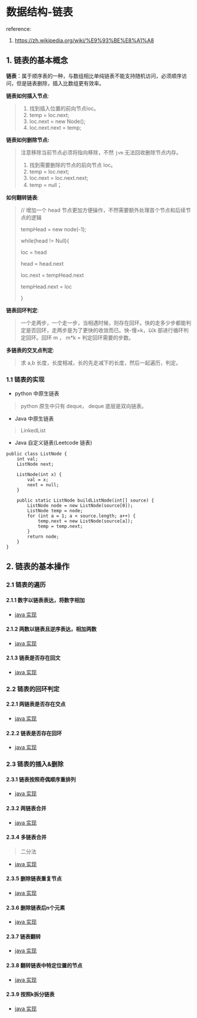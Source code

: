 # 数据结构-链表

reference:

1. https://zh.wikipedia.org/wiki/%E9%93%BE%E8%A1%A8

## 1. 链表的基本概念

**链表**：属于顺序表的一种，与数组相比单纯链表不能支持随机访问，必须顺序访问，但是链表删除，插入比数组更有效率。

**链表如何插入节点**: 

> 1. 找到插入位置的前向节点loc。
> 2. temp = loc.next;
> 3. loc.next = new Node();
> 4. loc.next.next = temp;

**链表如何删除节点:**

> 注意移除当前节点必须将指向移除，不然 `jvm` 无法回收删除节点内存。
>
> 1. 找到需要删除的节点的前向节点 loc。
> 2. temp = loc.next;
> 3. loc.next = loc.next.next;
> 4. temp = null；

**如何翻转链表**:

>// 增加一个 head 节点更加方便操作，不然需要额外处理首个节点和后续节点的逻辑
>
>tempHead = new node(-1);
>
>while(head != Null){
>
>loc = head
>
>head  = head.next
>
>loc.next = tempHead.next
>
>tempHead.next = loc
>
>}

**链表回环判定**:

> 一个走两步，一个走一步，当相遇时候，则存在回环。快的走多少步都能判定是否回环，走两步是为了更快的收敛而已。快-慢=k，以k 部进行循环判定回环。回环 m ， m*k = 判定回环需要的步数。

**多链表的交叉点判定**:

> 求 a,b 长度，长度相减，长的先走减下的长度，然后一起遍历，判定。

### 1.1 链表的实现

- python 中原生链表

> python 原生中只有 deque， deque 底层是双向链表。

- Java 中原生链表

> LinkedList

- Java 自定义链表(Leetcode 链表)

```
public class ListNode {
    int val;
    ListNode next;

    ListNode(int x) {
        val = x;
        next = null;
    }

    public static ListNode buildListNode(int[] source) {
        ListNode node = new ListNode(source[0]);
        ListNode temp = node;
        for (int a = 1; a < source.length; a++) {
            temp.next = new ListNode(source[a]);
            temp = temp.next;
        }
        return node;
    }
}
```

## 2. 链表的基本操作

### 2.1 链表的遍历

#### 2.1.1 数字以链表表达，将数字相加

- [java 实现 ](https://github.com/Whojohn/learn/blob/master/src/main/java/%E6%95%B0%E6%8D%AE%E7%BB%93%E6%9E%84/%E9%93%BE%E8%A1%A8/AddTwoNumbersIi.java)

#### 2.1.2 两数以链表且逆序表达，相加两数

- [java 实现 ](https://github.com/Whojohn/learn/blob/master/src/main/java/%E6%95%B0%E6%8D%AE%E7%BB%93%E6%9E%84/%E9%93%BE%E8%A1%A8/AddTwoNumbers.java)

#### 2.1.3 链表是否存在回文

- [java 实现 ](https://github.com/Whojohn/learn/blob/master/src/main/java/%E6%95%B0%E6%8D%AE%E7%BB%93%E6%9E%84/%E9%93%BE%E8%A1%A8/PalindromeLinkedList.java)

### 2.2 链表的回环判定

#### 2.2.1 两链表是否存在交点

- [java 实现 ](https://github.com/Whojohn/learn/blob/master/src/main/java/%E6%95%B0%E6%8D%AE%E7%BB%93%E6%9E%84/%E9%93%BE%E8%A1%A8/IntersectionOfTwoLinkedLists.java)

#### 2.2.2 链表是否存在回环

- [java 实现 ](https://github.com/Whojohn/learn/blob/master/src/main/java/%E6%95%B0%E6%8D%AE%E7%BB%93%E6%9E%84/%E9%93%BE%E8%A1%A8/LinkedListCycle.java)

### 2.3 链表的插入&删除

####  2.3.1 链表按照奇偶顺序重排列

- [java 实现 ](https://github.com/Whojohn/learn/blob/master/src/main/java/%E6%95%B0%E6%8D%AE%E7%BB%93%E6%9E%84/%E9%93%BE%E8%A1%A8/OddEvenLinkedList.java)

#### 2.3.2 两链表合并

- [java 实现 ](https://github.com/Whojohn/learn/blob/master/src/main/java/%E6%95%B0%E6%8D%AE%E7%BB%93%E6%9E%84/%E9%93%BE%E8%A1%A8/MergeTwoSortedLists.java)

#### 2.3.4 多链表合并

> 二分法

- [java 实现 ](https://github.com/Whojohn/learn/blob/master/src/main/java/%E6%95%B0%E6%8D%AE%E7%BB%93%E6%9E%84/%E9%93%BE%E8%A1%A8/MergeKSortedLists.java)

#### 2.3.5 删除链表重复节点

- [java 实现 ](https://github.com/Whojohn/learn/blob/master/src/main/java/%E6%95%B0%E6%8D%AE%E7%BB%93%E6%9E%84/%E9%93%BE%E8%A1%A8/RemoveDuplicatesFromSortedList.java)

#### 2.3.6 删除链表后n个元素

- [java 实现 ](https://github.com/Whojohn/learn/blob/master/src/main/java/%E6%95%B0%E6%8D%AE%E7%BB%93%E6%9E%84/%E9%93%BE%E8%A1%A8/RemoveNthNodeFromEndOfList.java)

#### 2.3.7 链表翻转

- [java 实现 ](https://github.com/Whojohn/learn/blob/master/src/main/java/%E6%95%B0%E6%8D%AE%E7%BB%93%E6%9E%84/%E9%93%BE%E8%A1%A8/ReverseLinkedList.java)

#### 2.3.8 翻转链表中特定位置的节点

- [java 实现 ](https://github.com/Whojohn/learn/blob/master/src/main/java/%E6%95%B0%E6%8D%AE%E7%BB%93%E6%9E%84/%E9%93%BE%E8%A1%A8/ReverseLinkedListIi.java)

#### 2.3.9 按照k拆分链表

- [java 实现 ](https://github.com/Whojohn/learn/blob/master/src/main/java/%E6%95%B0%E6%8D%AE%E7%BB%93%E6%9E%84/%E9%93%BE%E8%A1%A8/SplitLinkedListInParts.java)

